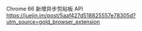 Chrome 66 新增异步剪贴板 API
https://juejin.im/post/5aaf427d518825557e78305d?utm_source=gold_browser_extension